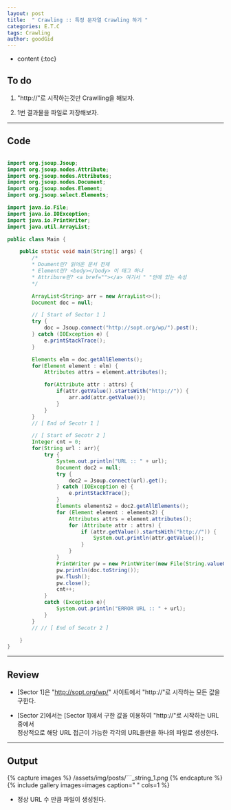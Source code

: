 ```yaml
---
layout: post
title:  " Crawling :: 특정 문자열 Crawling 하기 "
categories: E.T.C
tags: Crawling
author: goodGid
---
```

* content
{:toc}


## To do

1. "http://"로 시작하는것만 Crawlling을 해보자.

2. 1번 결과물을 파일로 저장해보자.

---

## Code
``` java 

import org.jsoup.Jsoup;
import org.jsoup.nodes.Attribute;
import org.jsoup.nodes.Attributes;
import org.jsoup.nodes.Document;
import org.jsoup.nodes.Element;
import org.jsoup.select.Elements;

import java.io.File;
import java.io.IOException;
import java.io.PrintWriter;
import java.util.ArrayList;

public class Main {

    public static void main(String[] args) {
        /*
        * Doument란? 읽어온 문서 전체
        * Element란? <body></body> 이 태그 하나
        * Attribure란? <a bref=""></a> 여기서 " "안에 있는 속성
        */

        ArrayList<String> arr = new ArrayList<>();
        Document doc = null;

        // [ Start of Sector 1 ] 
        try {
            doc = Jsoup.connect("http://sopt.org/wp/").post();
        } catch (IOException e) {
            e.printStackTrace();
        }

        Elements elm = doc.getAllElements();
        for(Element element : elm) {
            Attributes attrs = element.attributes();

            for(Attribute attr : attrs) {
                if(attr.getValue().startsWith("http://")) {
                    arr.add(attr.getValue());
                }
            }
        }
        // [ End of Secotr 1 ]

        // [ Start of Secotr 2 ]
        Integer cnt = 0;
        for(String url : arr){
            try {
                System.out.println("URL :: " + url);
                Document doc2 = null;
                try {
                    doc2 = Jsoup.connect(url).get();
                } catch (IOException e) {
                    e.printStackTrace();
                }
                Elements elements2 = doc2.getAllElements();
                for (Element element : elements2) {
                    Attributes attrs = element.attributes();
                    for (Attribute attr : attrs) {
                        if (attr.getValue().startsWith("http://")) {
                            System.out.println(attr.getValue());
                        }
                    }
                }
                PrintWriter pw = new PrintWriter(new File(String.valueOf(cnt)));
                pw.println(doc.toString());
                pw.flush();
                pw.close();
                cnt++;
            }
            catch (Exception e){
                System.out.println("ERROR URL :: " + url);
            }
        }
        // // [ End of Secotr 2 ]

    }
}


```

---

## Review

* [Sector 1]은 "http://sopt.org/wp/" 사이트에서 "http://"로 시작하는 모든 값을 구한다.

* [Sector 2]에서는 [Sector 1]에서 구한 값을 이용하여 "http://"로 시작하는 URL중에서 <br> 정상적으로 해당 URL 접근이 가능한  각각의 URL들만을 하나의 파일로 생성한다.

---

## Output

{% capture images %}
    /assets/img/posts/```_string_1.png
{% endcapture %}
{% include gallery images=images caption=" " cols=1 %}


* 정상 URL 수 만큼 파일이 생성된다.